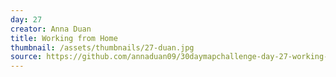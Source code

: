 ```yaml
---
day: 27
creator: Anna Duan
title: Working from Home
thumbnail: /assets/thumbnails/27-duan.jpg
source: https://github.com/annaduan09/30daymapchallenge-day-27-working-from-home
---
```

